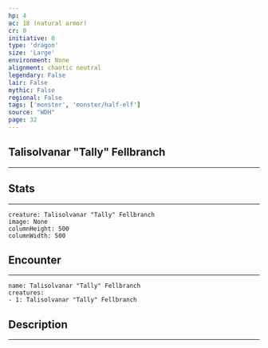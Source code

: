 ```yaml
---
hp: 4
ac: 18 (natural armor)
cr: 0
initiative: 0
type: 'dragon'    
size: 'Large'
environment: None
alignment: chaotic neutral
legendary: False
lair: False
mythic: False
regional: False
tags: ['monster', 'monster/half-elf']
source: "WDH"
page: 32
---
```


## Talisolvanar "Tally" Fellbranch
---



## Stats
---

```statblock
creature: Talisolvanar "Tally" Fellbranch
image: None
columnHeight: 500
columnWidth: 500
```

## Encounter
---

```encounter-table
name: Talisolvanar "Tally" Fellbranch
creatures:
- 1: Talisolvanar "Tally" Fellbranch
```

## Description
---




